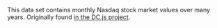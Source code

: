 This data set contains monthly Nasdaq stock market values over many years. Originally found [in the DC.js project](https://github.com/dc-js/dc.js/blob/203e8ca2748c205d13bfda7c78b06c163e57e226/examples/monthly-move.csv).
